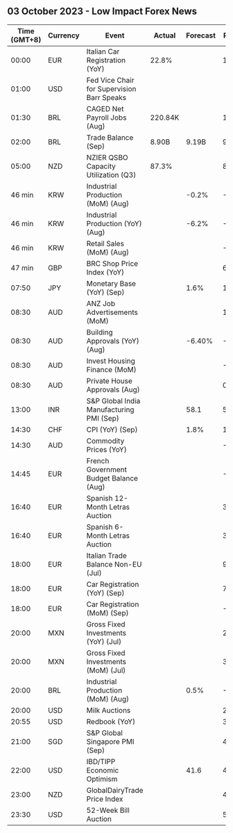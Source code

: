 ## 03 October 2023 - Low Impact Forex News

| Time (GMT+8) | Currency | Event | Actual | Forecast | Previous |
|------|----------|-------|--------|----------|----------|
| 00:00 | EUR | Italian Car Registration (YoY) | 22.8% |  | 11.9% |
| 01:00 | USD | Fed Vice Chair for Supervision Barr Speaks |  |  |  |
| 01:30 | BRL | CAGED Net Payroll Jobs (Aug) | 220.84K |  | 142.70K |
| 02:00 | BRL | Trade Balance (Sep) | 8.90B | 9.19B | 9.77B |
| 05:00 | NZD | NZIER QSBO Capacity Utilization (Q3) | 87.3% |  | 81.7% |
| 46 min | KRW | Industrial Production (MoM) (Aug) |  | -0.2% | -2.0% |
| 46 min | KRW | Industrial Production (YoY) (Aug) |  | -6.2% | -8.0% |
| 46 min | KRW | Retail Sales (MoM) (Aug) |  |  | -3.2% |
| 47 min | GBP | BRC Shop Price Index (YoY) |  |  | 6.9% |
| 07:50 | JPY | Monetary Base (YoY) (Sep) |  | 1.6% | 1.1% |
| 08:30 | AUD | ANZ Job Advertisements (MoM) |  |  | 1.9% |
| 08:30 | AUD | Building Approvals (YoY) (Aug) |  | -6.40% | -18.00% |
| 08:30 | AUD | Invest Housing Finance (MoM) |  |  | -0.1% |
| 08:30 | AUD | Private House Approvals (Aug) |  |  | 0.1% |
| 13:00 | INR | S&P Global India Manufacturing PMI (Sep) |  | 58.1 | 58.6 |
| 14:30 | CHF | CPI (YoY) (Sep) |  | 1.8% | 1.6% |
| 14:30 | AUD | Commodity Prices (YoY) |  |  | -23.2% |
| 14:45 | EUR | French Government Budget Balance (Aug) |  |  | -169.0B |
| 16:40 | EUR | Spanish 12-Month Letras Auction |  |  | 3.670% |
| 16:40 | EUR | Spanish 6-Month Letras Auction |  |  | 3.654% |
| 18:00 | EUR | Italian Trade Balance Non-EU (Jul) |  |  | 9.45B |
| 18:00 | EUR | Car Registration (YoY) (Sep) |  |  | 7.80% |
| 18:00 | EUR | Car Registration (MoM) (Sep) |  |  | -31.10% |
| 20:00 | MXN | Gross Fixed Investments (YoY) (Jul) |  |  | 28.80% |
| 20:00 | MXN | Gross Fixed Investments (MoM) (Jul) |  |  | 3.10% |
| 20:00 | BRL | Industrial Production (MoM) (Aug) |  | 0.5% | -0.6% |
| 20:00 | USD | Milk Auctions |  |  | 2,957.0 |
| 20:55 | USD | Redbook (YoY) |  |  | 3.8% |
| 21:00 | SGD | S&P Global Singapore PMI (Sep) |  |  | 49.9 |
| 22:00 | USD | IBD/TIPP Economic Optimism |  | 41.6 | 43.2 |
| 23:00 | NZD | GlobalDairyTrade Price Index |  |  | 4.6% |
| 23:30 | USD | 52-Week Bill Auction |  |  | 5.120% |
